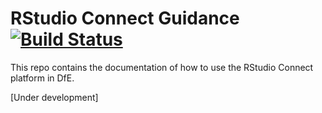 # RStudio Connect Guidance [![Build Status](https://travis-ci.org/dfe-analytical-services/rstudio-connect-guidance.svg?branch=master)](https://travis-ci.org/dfe-analytical-services/rstudio-connect-guidance)

This repo contains the documentation of how to use the RStudio Connect platform in DfE.

[Under development]